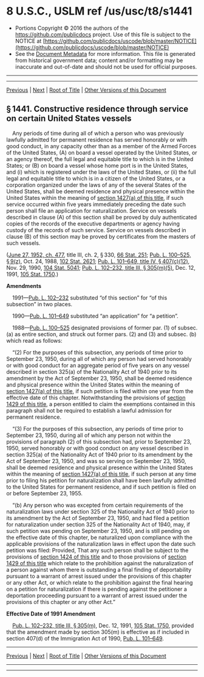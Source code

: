 ---
---

# 8 U.S.C., USLM ref /us/usc/t8/s1441

* Portions Copyright © 2016 the authors of the https://github.com/publicdocs project.
  Use of this file is subject to the NOTICE at [https://github.com/publicdocs/uscode/blob/master/NOTICE](https://github.com/publicdocs/uscode/blob/master/NOTICE)
* See the [Document Metadata](././../../../../../..//README.md) for more information.
  This file is generated from historical government data; content and/or formatting may be inaccurate and out-of-date and should not be used for official purposes.

----------
----------

[Previous](./../../../../../..//us/usc/t8/ch12/schIII/ptII/m__us_usc_t8_s1440g.md) | [Next](./../../../../../..//us/usc/t8/ch12/schIII/ptII/m__us_usc_t8_s1442.md) | [Root of Title](./../../../../../../) | [Other Versions of this Document](https://publicdocs.github.io/go/links?ns=uslm&ref=%2Fus%2Fusc%2Ft8%2Fs1441)

## § 1441. Constructive residence through service on certain United States vessels

    Any periods of time during all of which a person who was previously lawfully admitted for permanent residence has served honorably or with good conduct, in any capacity other than as a member of the Armed Forces of the United States, (A) on board a vessel operated by the United States, or an agency thereof, the full legal and equitable title to which is in the United States; or (B) on board a vessel whose home port is in the United States, and (i) which is registered under the laws of the United States, or (ii) the full legal and equitable title to which is in a citizen of the United States, or a corporation organized under the laws of any of the several States of the United States, shall be deemed residence and physical presence within the United States within the meaning of [section 1427(a) of this title][/us/usc/t8/s1427/a], if such service occurred within five years immediately preceding the date such person shall file an application for naturalization. Service on vessels described in clause (A) of this section shall be proved by duly authenticated copies of the records of the executive departments or agency having custody of the records of such service. Service on vessels described in clause (B) of this section may be proved by certificates from the masters of such vessels.

([June 27, 1952, ch. 477][/us/act/1952-06-27/ch477], title III, ch. 2, § 330, [66 Stat. 251][/us/stat/66/251]; [Pub. L. 100–525, § 9(z)][/us/pl/100/525/s9/z], Oct. 24, 1988, [102 Stat. 2621][/us/stat/102/2621]; [Pub. L. 101–649, title IV, § 407(c)(12)][/us/pl/101/649/s407/c/12], Nov. 29, 1990, [104 Stat. 5041][/us/stat/104/5041]; [Pub. L. 102–232, title III, § 305(m)(5)][/us/pl/102/232/s305/m/5], Dec. 12, 1991, [105 Stat. 1750][/us/stat/105/1750].)

 __Amendments__ 

    1991—[Pub. L. 102–232][/us/pl/102/232] substituted “of this section” for “of this subsection” in two places.

    1990—[Pub. L. 101–649][/us/pl/101/649] substituted “an application” for “a petition”.

    1988—[Pub. L. 100–525][/us/pl/100/525] designated provisions of former par. (1) of subsec. (a) as entire section, and struck out former pars. (2) and (3) and subsec. (b) which read as follows:

    “(2) For the purposes of this subsection, any periods of time prior to September 23, 1950, during all of which any person had served honorably or with good conduct for an aggregate period of five years on any vessel described in section 325(a) of the Nationality Act of 1940 prior to its amendment by the Act of September 23, 1950, shall be deemed residence and physical presence within the United States within the meaning of [section 1427(a) of this title][/us/usc/t8/s1427/a], if such petition is filed within one year from the effective date of this chapter. Notwithstanding the provisions of [section 1429 of this title][/us/usc/t8/s1429], a person entitled to claim the exemptions contained in this paragraph shall not be required to establish a lawful admission for permanent residence.

    “(3) For the purposes of this subsection, any periods of time prior to September 23, 1950, during all of which any person not within the provisions of paragraph (2) of this subsection had, prior to September 23, 1950, served honorably or with good conduct on any vessel described in section 325(a) of the Nationality Act of 1940 prior to its amendment by the Act of September 23, 1950, and was so serving on September 23, 1950, shall be deemed residence and physical presence within the United States within the meaning of [section 1427(a) of this title][/us/usc/t8/s1427/a], if such person at any time prior to filing his petition for naturalization shall have been lawfully admitted to the United States for permanent residence, and if such petition is filed on or before September 23, 1955.

    “(b) Any person who was excepted from certain requirements of the naturalization laws under section 325 of the Nationality Act of 1940 prior to its amendment by the Act of September 23, 1950, and had filed a petition for naturalization under section 325 of the Nationality Act of 1940, may, if such petition was pending on September 23, 1950, and is still pending on the effective date of this chapter, be naturalized upon compliance with the applicable provisions of the naturalization laws in effect upon the date such petition was filed: Provided, That any such person shall be subject to the provisions of [section 1424 of this title][/us/usc/t8/s1424] and to those provisions of [section 1429 of this title][/us/usc/t8/s1429] which relate to the prohibition against the naturalization of a person against whom there is outstanding a final finding of deportability pursuant to a warrant of arrest issued under the provisions of this chapter or any other Act, or which relate to the prohibition against the final hearing on a petition for naturalization if there is pending against the petitioner a deportation proceeding pursuant to a warrant of arrest issued under the provisions of this chapter or any other Act.”

 __Effective Date of 1991 Amendment__ 

    [Pub. L. 102–232, title III, § 305(m)][/us/pl/102/232/s305/m], Dec. 12, 1991, [105 Stat. 1750][/us/stat/105/1750], provided that the amendment made by section 305(m) is effective as if included in section 407(d) of the Immigration Act of 1990, [Pub. L. 101–649][/us/pl/101/649].

----------

[Previous](./../../../../../..//us/usc/t8/ch12/schIII/ptII/m__us_usc_t8_s1440g.md) | [Next](./../../../../../..//us/usc/t8/ch12/schIII/ptII/m__us_usc_t8_s1442.md) | [Root of Title](./../../../../../../) | [Other Versions of this Document](https://publicdocs.github.io/go/links?ns=uslm&ref=%2Fus%2Fusc%2Ft8%2Fs1441)

----------
----------

[/us/usc/t8/s1427/a]: https://publicdocs.github.io/go/links?ns=uslm&ref=%2Fus%2Fusc%2Ft8%2Fs1427%2Fa
[/us/act/1952-06-27/ch477]: https://publicdocs.github.io/go/links?ns=uslm&ref=%2Fus%2Fact%2F1952-06-27%2Fch477
[/us/stat/66/251]: https://publicdocs.github.io/go/links?ns=uslm&ref=%2Fus%2Fstat%2F66%2F251
[/us/pl/100/525/s9/z]: https://publicdocs.github.io/go/links?ns=uslm&ref=%2Fus%2Fpl%2F100%2F525%2Fs9%2Fz
[/us/stat/102/2621]: https://publicdocs.github.io/go/links?ns=uslm&ref=%2Fus%2Fstat%2F102%2F2621
[/us/pl/101/649/s407/c/12]: https://publicdocs.github.io/go/links?ns=uslm&ref=%2Fus%2Fpl%2F101%2F649%2Fs407%2Fc%2F12
[/us/stat/104/5041]: https://publicdocs.github.io/go/links?ns=uslm&ref=%2Fus%2Fstat%2F104%2F5041
[/us/pl/102/232/s305/m/5]: https://publicdocs.github.io/go/links?ns=uslm&ref=%2Fus%2Fpl%2F102%2F232%2Fs305%2Fm%2F5
[/us/stat/105/1750]: https://publicdocs.github.io/go/links?ns=uslm&ref=%2Fus%2Fstat%2F105%2F1750
[/us/pl/102/232]: https://publicdocs.github.io/go/links?ns=uslm&ref=%2Fus%2Fpl%2F102%2F232
[/us/pl/101/649]: https://publicdocs.github.io/go/links?ns=uslm&ref=%2Fus%2Fpl%2F101%2F649
[/us/pl/100/525]: https://publicdocs.github.io/go/links?ns=uslm&ref=%2Fus%2Fpl%2F100%2F525
[/us/usc/t8/s1427/a]: https://publicdocs.github.io/go/links?ns=uslm&ref=%2Fus%2Fusc%2Ft8%2Fs1427%2Fa
[/us/usc/t8/s1429]: https://publicdocs.github.io/go/links?ns=uslm&ref=%2Fus%2Fusc%2Ft8%2Fs1429
[/us/usc/t8/s1427/a]: https://publicdocs.github.io/go/links?ns=uslm&ref=%2Fus%2Fusc%2Ft8%2Fs1427%2Fa
[/us/usc/t8/s1424]: https://publicdocs.github.io/go/links?ns=uslm&ref=%2Fus%2Fusc%2Ft8%2Fs1424
[/us/usc/t8/s1429]: https://publicdocs.github.io/go/links?ns=uslm&ref=%2Fus%2Fusc%2Ft8%2Fs1429
[/us/pl/102/232/s305/m]: https://publicdocs.github.io/go/links?ns=uslm&ref=%2Fus%2Fpl%2F102%2F232%2Fs305%2Fm
[/us/stat/105/1750]: https://publicdocs.github.io/go/links?ns=uslm&ref=%2Fus%2Fstat%2F105%2F1750
[/us/pl/101/649]: https://publicdocs.github.io/go/links?ns=uslm&ref=%2Fus%2Fpl%2F101%2F649


